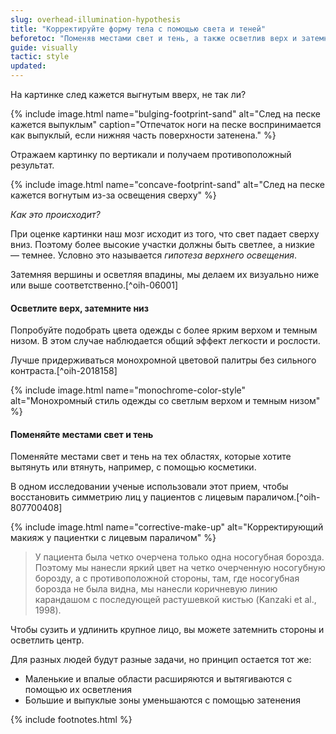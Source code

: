 ```yaml
---
slug: overhead-illumination-hypothesis
title: "Корректируйте форму тела с помощью света и теней"
beforetoc: "Поменяв местами свет и тень, а также осветлив верх и затемнив низ, можно добиться более вытянутого образа."
guide: visually
tactic: style
updated:
---
```

На картинке след кажется выгнутым вверх, не так ли?

{% include image.html name="bulging-footprint-sand" alt="След на песке кажется выпуклым" caption="Отпечаток ноги на песке воспринимается как выпуклый, если нижняя часть поверхности затенена." %}

Отражаем картинку по вертикали и получаем противоположный результат.

{% include image.html name="concave-footprint-sand" alt="След на песке кажется вогнутым из-за освещения сверху" %}

*Как это происходит?*

При оценке картинки наш мозг исходит из того, что свет падает сверху вниз. Поэтому более высокие участки должны быть светлее, а низкие — темнее. Условно это называется *гипотеза верхнего освещения*.

Затемняя вершины и осветляя впадины, мы делаем их визуально ниже или выше соответственно.[^oih-06001]

#### Осветлите верх, затемните низ

Попробуйте подобрать цвета одежды с более ярким верхом и темным низом. В этом случае наблюдается общий эффект легкости и рослости.

Лучше придерживаться монохромной цветовой палитры без сильного контраста.[^oih-2018158]

{% include image.html name="monochrome-color-style" alt="Монохромный стиль одежды со светлым верхом и темным низом" %}

#### Поменяйте местами свет и тень

Поменяйте местами свет и тень на тех областях, которые хотите вытянуть или втянуть, например, с помощью косметики.

В одном исследовании ученые использовали этот прием, чтобы восстановить симметрию лиц у пациентов с лицевым параличом.[^oih-807700408]

{% include image.html name="corrective-make-up" alt="Корректирующий макияж у пациентки с лицевым параличом" %}

> У пациента была четко очерчена только одна носогубная борозда. Поэтому мы нанесли яркий цвет на четко очерченную носогубную борозду, а с противоположной стороны, там, где носогубная борозда не была видна, мы нанесли коричневую линию карандашом с последующей растушевкой кистью (Kanzaki et al., 1998).

Чтобы сузить и удлинить крупное лицо, вы можете затемнить стороны и осветлить центр.

Для разных людей будут разные задачи, но принцип остается тот же:

- Маленькие и впалые области расширяются и вытягиваются с помощью их осветления
- Большие и выпуклые зоны уменьшаются с помощью затенения

{% include footnotes.html %}
